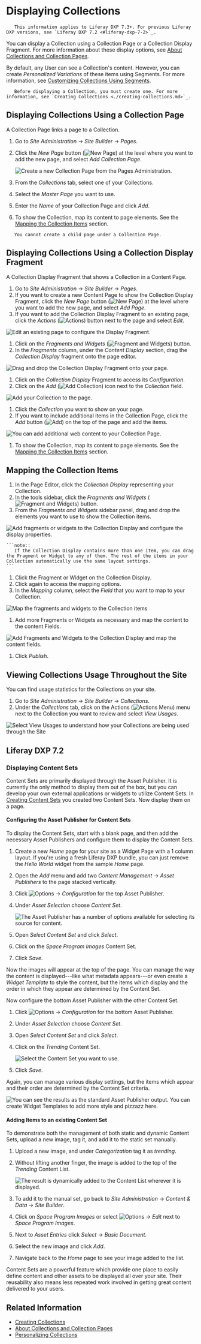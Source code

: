 # Displaying Collections

```note::
   This information applies to Liferay DXP 7.3+. For previous Liferay DXP versions, see `Liferay DXP 7.2 <#liferay-dxp-7-2>`_.
```

You can display a Collection using a Collection Page or a Collection Display Fragment. For more information about these display options, see [About Collections and Collection Pages](./about-collections-and-collection-pages.md#displaying-collections).

By default, any User can see a Collection's content. However, you can create *Personalized Variations* of these items using Segments. For more information, see [Customizing Collections Using Segments](./customizing-collections-using-segments.md).

```note::
   Before displaying a Collection, you must create one. For more information, see `Creating Collections <./creating-collections.md>`_.
```

## Displaying Collections Using a Collection Page

A Collection Page links a page to a Collection.

1. Go to *Site Administration* &rarr; *Site Builder* &rarr; *Pages*.
1. Click the *New Page* button (![New Page](../../images/icon-plus.png)) at the level where you want to add the new page, and select *Add Collection Page*.

   ![Create a new Collection Page from the Pages Administration.](./displaying-collections-and-collection-pages/images/01.png)

1. From the *Collections* tab, select one of your Collections.
1. Select the *Master Page* you want to use.
1. Enter the *Name* of your Collection Page and click *Add*.
1. To show the Collection, map its content to page elements. See the [Mapping the Collection Items](#mapping-the-collection-items-in-the-page-editor) section.

```important::
   You cannot create a child page under a Collection Page.
```

## Displaying Collections Using a Collection Display Fragment

A Collection Display Fragment that shows a Collection in a Content Page.

1. Go to *Site Administration* &rarr; *Site Builder* &rarr; *Pages*.
1. If you want to create a new Content Page to show the Collection Display Fragment, click the *New Page* button (![New Page](../../images/icon-plus.png)) at the level where you want to add the new page, and select *Add Page*.
1. If you want to add the Collection Display Fragment to an existing page, click the *Actions* (![Actions](../../images/icon-actions.png)) button next to the page and select *Edit*.

  ![Edit an existing page to configure the Display Fragment.](./displaying-collections-and-collection-pages/images/09.png)

1. Click on the *Fragments and Widgets* (![Fragment and Widgets](../../images/icon-view-type-cards.png)) button.
1. In the *Fragments* column, under the *Content Display* section, drag the *Collection Display* fragment onto the page editor.

  ![Drag and drop the Collection Display Fragment onto your page.](./displaying-collections-and-collection-pages/images/03.png)

1. Click on the *Collection Display* Fragment to access its *Configuration*.
1. Click on the *Add* (![Add Collection](../../images/icon-plus.png)) icon next to the *Collection* field.

  ![Add your Collection to the page.](./displaying-collections-and-collection-pages/images/04.png)

1. Click the *Collection* you want to show on your page.
1. If you want to include additional items in the Collection Page, click the *Add* button (![Add](../../images/icon-add-app.png)) on the top of the page and add the items.

  ![You can add additional web content to your Collection Page.](./displaying-collections-and-collection-pages/images/10.gif)

1. To show the Collection, map its content to page elements. See the [Mapping the Collection Items](#mapping-the-collection-items) section.

## Mapping the Collection Items

1. In the Page Editor, click the *Collection Display* representing your Collection.
1. In the tools sidebar, click the *Fragments and Widgets* (![Fragment and Widgets](../../images/icon-view-type-cards.png)) button.
1. From the *Fragments and Widgets* sidebar panel, drag and drop the elements you want to use to show the Collection items.

  ![Add fragments or widgets to the Collection Display and configure the display properties.](./displaying-collections-and-collection-pages/images/06.gif)

    ```note::
       If the Collection Display contains more than one item, you can drag the Fragment or Widget to any of them. The rest of the items in your Collection automatically use the same layout settings.
    ```

1. Click the Fragment or Widget on the Collection Display.
1. Click again to access the mapping options.
1. In the *Mapping* column, select the *Field* that you want to map to your Collection.

  ![Map the fragments and widgets to the Collection items](./displaying-collections-and-collection-pages/images/07.gif)

1. Add more Fragments or Widgets as necessary and map the content to the content Fields.

  ![Add Fragments and Widgets to the Collection Display and map the content fields.](./displaying-collections-and-collection-pages/images/08.gif)

1. Click *Publish*.

## Viewing Collections Usage Throughout the Site

You can find usage statistics for the Collections on your site.

1. Go to *Site Administration* &rarr; *Site Builder* &rarr; *Collections*.
1. Under the *Collections* tab, click on the Actions (![Actions Menu](../../images/icon-actions.png)) menu next to the Collection you want to review and select *View Usages*.

  ![Select View Usages to understand how your Collections are being used through the Site](./displaying-collections-and-collection-pages/images/05.png)

## Liferay DXP 7.2

### Displaying Content Sets

Content Sets are primarily displayed through the Asset Publisher. It is currently the only method to display them out of the box, but you can develop your own external applications or widgets to utilize Content Sets. In [Creating Content Sets](./creating-collections.md#creating-content-sets) you created two Content Sets. Now display them on a page.

#### Configuring the Asset Publisher for Content Sets

To display the Content Sets, start with a blank page, and then add the necessary Asset Publishers and configure them to display the Content Sets.

1. Create a new *Home* page for your site as a Widget Page with a 1 column layout. If you're using a fresh Liferay DXP bundle, you can just remove the *Hello World* widget from the sample *Home* page.
2. Open the *Add* menu and add two *Content Management* &rarr; *Asset Publishers* to the page stacked vertically.
3. Click ![Options](../../images/icon-app-options.png) &rarr; *Configuration* for the top Asset Publisher.
4. Under *Asset Selection* choose *Content Set*.

    ![The Asset Publisher has a number of options available for selecting its source for content.](./displaying-collections-and-collection-pages/images/20.png)

5. Open *Select Content Set* and click *Select*.
6. Click on the *Space Program Images* Content Set.
7. Click *Save*.

Now the images will appear at the top of the page. You can manage the way the content is displayed---like what metadata appears---or even create a *Widget Template* to style the content, but the items which display and the order in which they appear are determined by the Content Set.

Now configure the bottom Asset Publisher with the other Content Set.

1. Click ![Options](../../images/icon-app-options.png) &rarr; *Configuration* for the bottom Asset Publisher.
2. Under *Asset Selection* choose *Content Set*.
3. Open *Select Content Set* and click *Select*.
4. Click on the *Trending* Content Set.

    ![Select the Content Set you want to use.](./displaying-collections-and-collection-pages/images/21.png)

5. Click *Save*.

Again, you can manage various display settings, but the items which appear and their order are determined by the Content Set criteria.

![You can see the results as the standard Asset Publisher output. You can create Widget Templates to add more style and pizzazz here.](./displaying-collections-and-collection-pages/images/22.png)

#### Adding Items to an existing Content Set

To demonstrate both the management of both static and dynamic Content Sets, upload a new image, tag it, and add it to the static set manually.

1. Upload a new image, and under *Categorization* tag it as *trending*.
2. Without lifting another finger, the image is added to the top of the *Trending* Content List.

    ![The result is dynamically added to the Content List wherever it is displayed.](./displaying-collections-and-collection-pages/images/23.png)

3. To add it to the manual set, go back to *Site Administration* &rarr; *Content & Data* &rarr; *Site Builder*.
4. Click on *Space Program Images* or select ![Options](../../images/icon-options.png) &rarr; *Edit* next to *Space Program Images*.
5. Next to *Asset Entries* click *Select* &rarr; *Basic Document*.
6. Select the new image and click *Add*.
7. Navigate back to the *Home* page to see your image added to the list.

Content Sets are a powerful feature which provide one place to easily define content and other assets to be displayed all over your site. Their reusability also means less repeated work involved in getting great content delivered to your users.

## Related Information

- [Creating Collections](./creating-collections.md)
- [About Collections and Collection Pages](./about-collections-and-collection-pages.md)
- [Personalizing Collections](../../site-building/personalizing-site-experience/experience-personalization/personalizing-collections.md)
